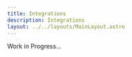 ```yaml
---
title: Integrations
description: Integrations
layout: ../../layouts/MainLayout.astro
---
```


Work in Progress...
